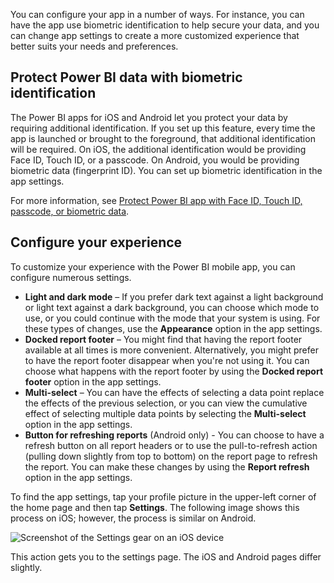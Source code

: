 You can configure your app in a number of ways. For instance, you can have the app use biometric identification to help secure your data, and you can change app settings to create a more customized experience that better suits your needs and preferences.

## Protect Power BI data with biometric identification

The Power BI apps for iOS and Android let you protect your data by requiring additional identification. If you set up this feature, every time the app is launched or brought to the foreground, that additional identification will be required. On iOS, the additional identification would be providing Face ID, Touch ID, or a passcode. On Android, you would be providing biometric data (fingerprint ID). You can set up biometric identification in the app settings.

For more information, see [Protect Power BI app with Face ID, Touch ID, passcode, or biometric data](/power-bi/consumer/mobile/mobile-native-secure-access).

## Configure your experience

To customize your experience with the Power BI mobile app, you can configure numerous settings.

* **Light and dark mode** – If you prefer dark text against a light background or light text against a dark background, you can choose which mode to use, or you could continue with the mode that your system is using. For these types of changes, use the **Appearance** option in the app settings.
* **Docked report footer** – You might find that having the report footer available at all times is more convenient. Alternatively, you might prefer to have the report footer disappear when you're not using it. You can choose what happens with the report footer by using the **Docked report footer** option in the app settings.
* **Multi-select** – You can have the effects of selecting a data point replace the effects of the previous selection, or you can view the cumulative effect of selecting multiple data points by selecting the **Multi-select** option in the app settings.
* **Button for refreshing reports** (Android only) - You can choose to have a refresh button on all report headers or to use the pull-to-refresh action (pulling down slightly from top to bottom) on the report page to refresh the report. You can make these changes by using the **Report refresh** option in the app settings.

To find the app settings, tap your profile picture in the upper-left corner of the home page and then tap **Settings**. The following image shows this process on iOS; however, the process is similar on Android.

![Screenshot of the Settings gear on an iOS device]()
 
This action gets  you to the settings page. The iOS and Android pages differ slightly.